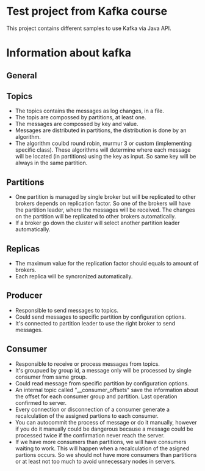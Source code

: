 # Test project from Kafka course

This project contains different samples to use Kafka via Java API.

# Information about kafka

## General


## Topics
- The topics contains the messages as log changes, in a file.
- The topis are compossed by partitions, at least one.
- The messages are compossed by key and value.
- Messages are distributed in partitions, the distribution is done by an algorithm.
- The algorithm coulbd round robin, murmur 3 or custom (implementing specific class). These algorithms will determine where each message will be located (in partitions) using the key as input. So same key will be always in the same partition.


## Partitions
- One partition is managed by single broker but will be replicated to other brokers depends on replication factor. So one of the brokers will have the partition leader, where the messages will be received. The changes on the partition will be replicated to other brokers automatically.
- If a broker go down the cluster will select another partition leader automatically.

## Replicas
- The maximum value for the replication factor should equals to amount of brokers.
- Each replica will be syncronized automatically.

## Producer
- Responsible to send messages to topics.
- Could send messages to specific partition by configuration options.
- It's connected to partition leader to use the right broker to send messages.

## Consumer
- Responsible to receive or process messages from topics.
- It's groupued by group id, a message only will be processed by single consumer from same group.
- Could read message from specific partition by configuration options.
- An internal topic called "__consumer_offsets" save the information about the offset for each consumer group and partition. Last operation confirmed to server.
- Every connection or disconnection of a consumer generate a recalculation of the assigned partions to each consumer.
- You can autocommit the process of message or do it manually, however if you do it manually could be dangerous because a message could be processed twice if the confirmation never reach the server.
- If we have more consumers than partitions, we will have consumers waiting to work. This will happen when a recalculation of the asigned partions occurs. So we should not have more consumers than partitions or at least not too much to avoid unnecessary nodes in servers.
